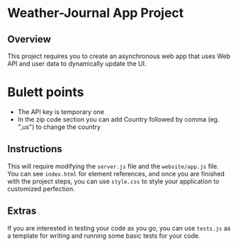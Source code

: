 # Weather-Journal App Project

## Overview

This project requires you to create an asynchronous web app that uses Web API and user data to dynamically update the UI.

# Bulett points

- The API key is temporary one
- In the zip code section you can add Country followed by comma
(eg. ",us") to change the country

## Instructions

This will require modifying the `server.js` file and the `website/app.js` file. You can see `index.html` for element references, and once you are finished with the project steps, you can use `style.css` to style your application to customized perfection.

## Extras

If you are interested in testing your code as you go, you can use `tests.js` as a template for writing and running some basic tests for your code.
